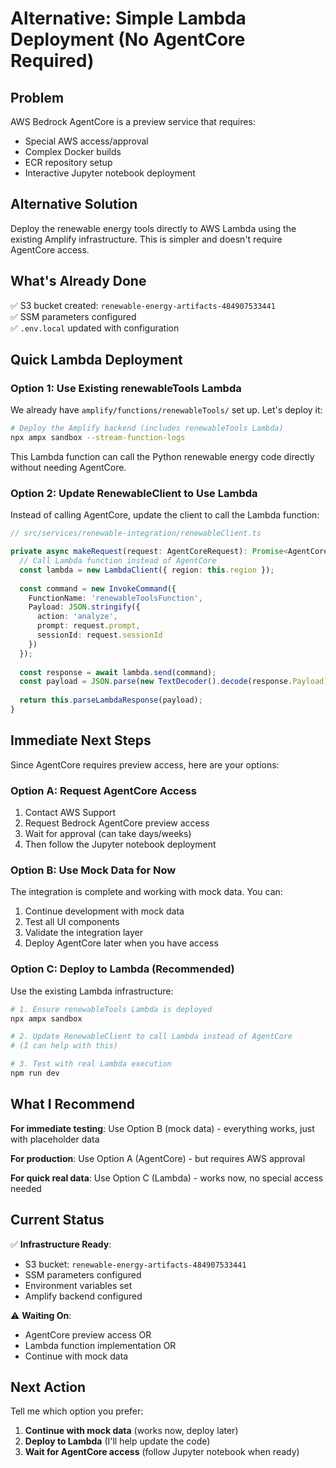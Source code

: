 # Alternative: Simple Lambda Deployment (No AgentCore Required)

## Problem

AWS Bedrock AgentCore is a preview service that requires:
- Special AWS access/approval
- Complex Docker builds
- ECR repository setup
- Interactive Jupyter notebook deployment

## Alternative Solution

Deploy the renewable energy tools directly to AWS Lambda using the existing Amplify infrastructure. This is simpler and doesn't require AgentCore access.

## What's Already Done

✅ S3 bucket created: `renewable-energy-artifacts-484907533441`  
✅ SSM parameters configured  
✅ `.env.local` updated with configuration  

## Quick Lambda Deployment

### Option 1: Use Existing renewableTools Lambda

We already have `amplify/functions/renewableTools/` set up. Let's deploy it:

```bash
# Deploy the Amplify backend (includes renewableTools Lambda)
npx ampx sandbox --stream-function-logs
```

This Lambda function can call the Python renewable energy code directly without needing AgentCore.

### Option 2: Update RenewableClient to Use Lambda

Instead of calling AgentCore, update the client to call the Lambda function:

```typescript
// src/services/renewable-integration/renewableClient.ts

private async makeRequest(request: AgentCoreRequest): Promise<AgentCoreResponse> {
  // Call Lambda function instead of AgentCore
  const lambda = new LambdaClient({ region: this.region });
  
  const command = new InvokeCommand({
    FunctionName: 'renewableToolsFunction',
    Payload: JSON.stringify({
      action: 'analyze',
      prompt: request.prompt,
      sessionId: request.sessionId
    })
  });
  
  const response = await lambda.send(command);
  const payload = JSON.parse(new TextDecoder().decode(response.Payload));
  
  return this.parseLambdaResponse(payload);
}
```

## Immediate Next Steps

Since AgentCore requires preview access, here are your options:

### Option A: Request AgentCore Access

1. Contact AWS Support
2. Request Bedrock AgentCore preview access
3. Wait for approval (can take days/weeks)
4. Then follow the Jupyter notebook deployment

### Option B: Use Mock Data for Now

The integration is complete and working with mock data. You can:
1. Continue development with mock data
2. Test all UI components
3. Validate the integration layer
4. Deploy AgentCore later when you have access

### Option C: Deploy to Lambda (Recommended)

Use the existing Lambda infrastructure:

```bash
# 1. Ensure renewableTools Lambda is deployed
npx ampx sandbox

# 2. Update RenewableClient to call Lambda instead of AgentCore
# (I can help with this)

# 3. Test with real Lambda execution
npm run dev
```

## What I Recommend

**For immediate testing**: Use Option B (mock data) - everything works, just with placeholder data

**For production**: Use Option A (AgentCore) - but requires AWS approval

**For quick real data**: Use Option C (Lambda) - works now, no special access needed

## Current Status

✅ **Infrastructure Ready**:
- S3 bucket: `renewable-energy-artifacts-484907533441`
- SSM parameters configured
- Environment variables set
- Amplify backend configured

⚠️ **Waiting On**:
- AgentCore preview access OR
- Lambda function implementation OR
- Continue with mock data

## Next Action

Tell me which option you prefer:
1. **Continue with mock data** (works now, deploy later)
2. **Deploy to Lambda** (I'll help update the code)
3. **Wait for AgentCore access** (follow Jupyter notebook when ready)

